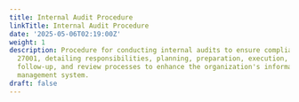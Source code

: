 ```yaml
---
title: Internal Audit Procedure
linkTitle: Internal Audit Procedure
date: '2025-05-06T02:19:00Z'
weight: 1
description: Procedure for conducting internal audits to ensure compliance with ISO/IEC
  27001, detailing responsibilities, planning, preparation, execution, reporting,
  follow-up, and review processes to enhance the organization's information security
  management system.
draft: false
---
```


<!-- Unsupported block type: table_of_contents -->

<!-- Unsupported block type: unsupported -->


